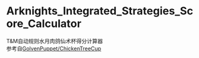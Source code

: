 # Arknights_Integrated_Strategies_Score_Calculator
T&amp;M自动规则水月肉鸽仙术杯得分计算器  
参考自[GolvenPuppet/ChickenTreeCup](https://github.com/GolvenPuppet/ChickenTreeCup)

